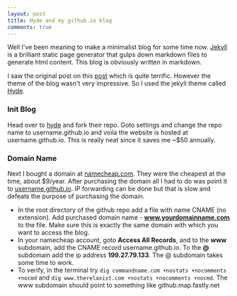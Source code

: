 ```yaml
---
layout: post
title: Hyde and my github.io blog
comments: true
---
```


Well I've been meaning to make a minimalist blog for some time now. [Jekyll](http://jekyllrb.com) is a brilliant static page generator that gulps down markdown files to generate html content. This blog is obviously written in markdown.

I saw the original post on this [post](http://joshualande.com/jekyll-github-pages-poole/) which is quite terrific. However the theme of the blog wasn't very impressive. So I used the jekyll theme called [Hyde](http://hyde.getpoole.com).

### Init Blog
Head over to [hyde](https://github.com/poole/hyde) and fork their repo. Goto settings and change the repo name to username.github.io and voila the website is hosted at username.github.io. This is really neat since it saves me ~$50 annually.

### Domain Name
Next I bought a domain at [namecheap.com](http://www.namecheap.com). They were the cheapest at the time, about $9/year. After purchasing the domain all I had to do was point it to [username.github.io](username.github.io). IP forwarding can be done but that is slow and defeats the purpose of purchasing the domain.

* In the root directory of the github repo add a file with name CNAME (no extension). Add purchased domain name - **www.yourdomainname.com** to the file. Make sure this is exactly the same domain with which you want to access the blog.
* In your namecheap account, goto **Access All Records**, and to the **www** subdomain, add the CNAME record username.github.io. To the **@** subdomain add the ip address **199.27.79.133**. The @ subdomain takes some time to work.
* To verify, in the terminal try `dig commandname.com +nostats +nocomments +nocmd` and `dig www.therelaxist.com +nostats +nocomments +nocmd`. The www subdomain should point to something like github.map.fastly.net


